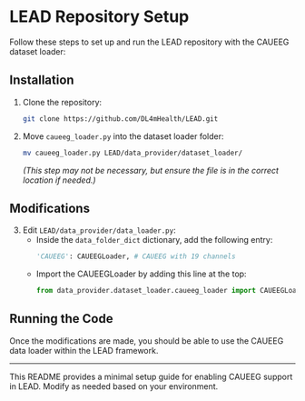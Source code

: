 # LEAD Repository Setup

Follow these steps to set up and run the LEAD repository with the CAUEEG dataset loader:

## Installation

1. Clone the repository:
   ```sh
   git clone https://github.com/DL4mHealth/LEAD.git
   ```

2. Move `caueeg_loader.py` into the dataset loader folder:
   ```sh
   mv caueeg_loader.py LEAD/data_provider/dataset_loader/
   ```
   *(This step may not be necessary, but ensure the file is in the correct location if needed.)*

## Modifications

3. Edit `LEAD/data_provider/data_loader.py`:
   - Inside the `data_folder_dict` dictionary, add the following entry:
     ```python
     'CAUEEG': CAUEEGLoader, # CAUEEG with 19 channels
     ```
   - Import the CAUEEGLoader by adding this line at the top:
     ```python
     from data_provider.dataset_loader.caueeg_loader import CAUEEGLoader
     ```

## Running the Code

Once the modifications are made, you should be able to use the CAUEEG data loader within the LEAD framework.

---
This README provides a minimal setup guide for enabling CAUEEG support in LEAD. Modify as needed based on your environment.

